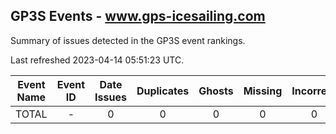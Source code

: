 ## GP3S Events - www.gps-icesailing.com

Summary of issues detected in the GP3S event rankings.

Last refreshed 2023-04-14 05:51:23 UTC.

| Event Name | Event ID | Date Issues | Duplicates | Ghosts | Missing | Incorrect | Actions |
| ---------- | :------: | :---------: | :--------: | :----: | :-----: | :-------: | :-----: |
| TOTAL | - | 0 | 0 | 0 | 0 | 0 | 0 |
